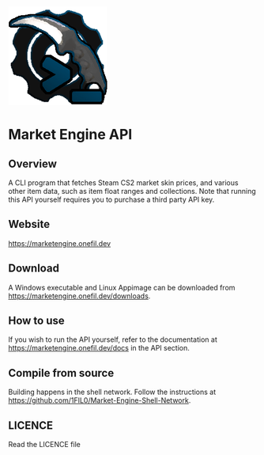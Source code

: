 ![](readme_assets/market_engine_api.png)

# Market Engine API

## Overview

A CLI program that fetches Steam CS2 market skin prices, and various other item data,
such as item float ranges and collections. Note that running this API yourself requires you to purchase a third party API key.

## Website

https://marketengine.onefil.dev

## Download

A Windows executable and Linux Appimage can be downloaded from https://marketengine.onefil.dev/downloads.

## How to use

If you wish to run the API yourself, refer to the documentation at https://marketengine.onefil.dev/docs in the API section.

## Compile from source

Building happens in the shell network. Follow the instructions at https://github.com/1FIL0/Market-Engine-Shell-Network.

## LICENCE

Read the LICENCE file
